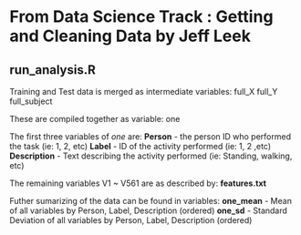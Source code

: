 From Data Science Track : Getting and Cleaning Data by Jeff Leek
================================================================

run_analysis.R
--------------
Training and Test data is merged as intermediate variables:
full_X 
full_Y
full_subject

These are compiled together as variable: 
one

The first three variables of _one_ are:
__Person__ - the person ID who performed the task (ie: 1, 2, etc)
__Label__ - ID of the activity performed (ie: 1, 2 ,etc)
__Description__ - Text describing the activity performed (ie: Standing, walking, etc)

The remaining variables V1 ~ V561 are as described by: __features.txt__

Futher sumarizing of the data can be found in variables:
__one_mean__ - Mean of all variables by Person, Label, Description (ordered)
__one_sd__ - Standard Deviation of all variables by Person, Label, Description (ordered)
